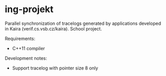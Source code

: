 # ing-projekt
Parallel synchronization of tracelogs generated by applications developed in Kaira (verif.cs.vsb.cz/kaira). School project.

Requirements:
- C++11 compiler

Development notes:
- Support tracelog with pointer size 8 only
